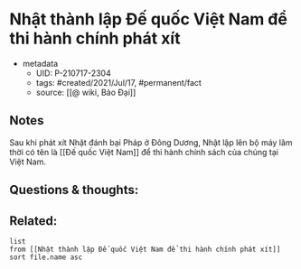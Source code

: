 # Nhật thành lập Đế quốc Việt Nam để thi hành chính phát xít

- metadata
	- UID: P-210717-2304
	- tags: #created/2021/Jul/17, #permanent/fact 
	- source: [[@ wiki, Bảo Đại]]

## Notes
Sau khi phát xít Nhật đánh bại Pháp ở Đông Dương, Nhật lập lên bộ máy lâm thời có tên là [[Đế quốc Việt Nam]] để thi hành chính sách của chúng tại Việt Nam.

## Questions & thoughts:

## Related:
```dataview
list
from [[Nhật thành lập Đế quốc Việt Nam để thi hành chính phát xít]]
sort file.name asc
```
